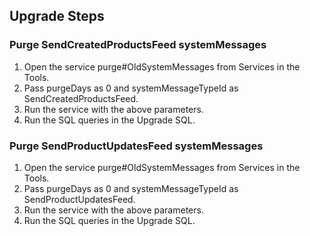 ## Upgrade Steps

### Purge SendCreatedProductsFeed systemMessages

1. Open the service purge#OldSystemMessages from Services in the Tools.
2. Pass purgeDays as 0 and systemMessageTypeId as SendCreatedProductsFeed.
3. Run the service with the above parameters.
4. Run the SQL queries in the Upgrade SQL.

### Purge SendProductUpdatesFeed systemMessages

1. Open the service purge#OldSystemMessages from Services in the Tools.
2. Pass purgeDays as 0 and systemMessageTypeId as SendProductUpdatesFeed.
3. Run the service with the above parameters.
4. Run the SQL queries in the Upgrade SQL.